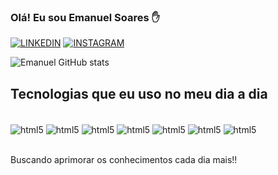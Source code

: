 ### Olá! Eu sou Emanuel Soares ✋ 

[![LINKEDIN](https://img.shields.io/badge/LinkedIn-0077B5?style=for-the-badge&logo=linkedin&logoColor=white)](linkedin.com/in/emanuel-soares-dos-anjos-302031203)
[![INSTAGRAM](https://img.shields.io/badge/Instagram-E4405F?style=for-the-badge&logo=instagram&logoColor=white)]([linkedin.com/in/emanuel-soares-dos-anjos-302031203](https://instagram.com/emanuelsoares_7?igshid=OGQ5ZDc2ODk2ZA==))

![Emanuel GitHub stats](https://github-readme-stats.vercel.app/api?username=emanuelsoares07&show_icons=true&theme=tokyonight)

## Tecnologias que eu uso no meu dia a dia

<div style="display: inline_block"><br/>
<img align="center" alt="html5" src="https://img.shields.io/badge/HTML5-E34F26?style=for-the-badge&logo=html5&logoColor=white" />
<img align="center" alt="html5" src="https://img.shields.io/badge/CSS3-1572B6?style=for-the-badge&logo=css3&logoColor=white" />
<img align="center" alt="html5" src="https://img.shields.io/badge/JavaScript-323330?style=for-the-badge&logo=javascript&logoColor=F7DF1E" />
<img align="center" alt="html5" src="https://img.shields.io/badge/Java-ED8B00?style=for-the-badge&logo=openjdk&logoColor=white" />
<img align="center" alt="html5" src="https://img.shields.io/badge/React-20232A?style=for-the-badge&logo=react&logoColor=61DAFB" />
<img align="center" alt="html5" src="https://img.shields.io/badge/Node.js-43853D?style=for-the-badge&logo=node.js&logoColor=white" />
<img align="center" alt="html5" src="https://img.shields.io/badge/PostgreSQL-316192?style=for-the-badge&logo=postgresql&logoColor=white" />
</div><br/>

Buscando aprimorar os conhecimentos cada dia mais!!
